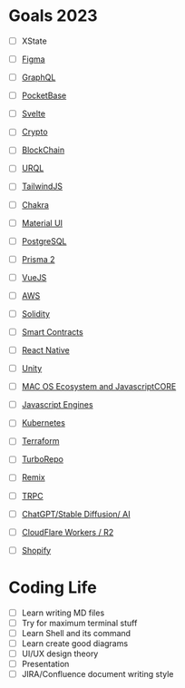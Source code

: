 # Goals 2023
- [ ] XState
- [ ] [Figma](https://www.notion.so/Figma-321dbfbe1c0f414bb696f4e5f29232ce)
- [ ] [GraphQL](https://www.notion.so/GraphQL-1343896bbd1e4ff5aa65e762d8969794)

- [ ] [PocketBase](https://www.notion.so/PocketBase-3cefb13862054306be1bc10b4dba0917)

- [ ] [Svelte](https://www.notion.so/Svelte-9564add5b726467d8eb905cc353fb374)

- [ ] [Crypto](https://www.notion.so/Crypto-504ead3bf94a4705bc1fd40a86d53478)

- [ ] [BlockChain](https://www.notion.so/BlockChain-5aaea9fd36c445dab0744af30e3669c6)

- [ ] [URQL](https://www.notion.so/URQL-ab44e4c10e1b4e69806fc82ef0dcf2ba)

- [ ] [TailwindJS](https://www.notion.so/TailwindJS-f46add47ebf84926a8e7f476bb351a2a)

- [ ] [Chakra](https://www.notion.so/Chakra-ad75dba6715c432281dfb081f271107e)

- [ ] [Material UI](https://www.notion.so/Material-UI-ff4668fff4714f37b107611e16be59c0)

- [ ] [PostgreSQL](https://www.notion.so/PostgreSQL-d10d989e7e984dc8a9842a3a51fb7a6a)

- [ ] [Prisma 2](https://www.notion.so/Prisma-2-23f1c3a812e14c7294737512bfe11295)

- [ ] [VueJS](https://www.notion.so/VueJS-dcf93597d21d49e5b2131f9b3892f7e8)

- [ ] [AWS](https://www.notion.so/AWS-7d9eb1ce12034828aa462c0e6d4ac93c)

- [ ] [Solidity](https://www.notion.so/Solidity-4c644106aabe4b169500021d15f2bb4b)

- [ ] [Smart Contracts](https://www.notion.so/Smart-Contracts-49a669463d7747b6bf46f25ed5765288)

- [ ] [React Native](https://www.notion.so/React-Native-a4807e45c0a1460382b77a2eea677249)

- [ ] [Unity](https://www.notion.so/Unity-858cf076e5214b69801aabac53b65607)

- [ ] [MAC OS Ecosystem and JavascriptCORE](https://www.notion.so/MAC-OS-Ecosystem-and-JavascriptCORE-6c5961da342a4b9ab8b8f2944103fe92)

- [ ] [Javascript Engines](https://www.notion.so/Javascript-Engines-b6949ee7657f484eb764fae76df3a410)

- [ ] [Kubernetes](https://www.notion.so/Kubernetes-d7f5a3454fa1486980bc84a9e0dfc489)

- [ ] [Terraform](https://www.notion.so/Terraform-dbd8de40b62a44d6a5adb127685a1df8)

- [ ] [TurboRepo](https://www.notion.so/TurboRepo-511dfbda2d5e4e11a0c1c4a4fec5a9fd)

- [ ] [Remix](https://www.notion.so/Remix-cd3cd032e6be40e08a17edb34a8a934c)

- [ ] [TRPC](https://www.notion.so/TRPC-181044bb3fb2405c9c07f88934f8dc06)

- [ ] [ChatGPT/Stable Diffusion/ AI](https://www.notion.so/ChatGPT-Stable-Diffusion-AI-c8369c4b3dd742bb84b38446c66aa2f5)

- [ ] [CloudFlare Workers / R2](https://www.notion.so/CloudFlare-Workers-R2-5cb4e377d04540a6a52826afe2e2a222)

- [ ] [Shopify](https://www.notion.so/Shopify-e198af5b4e4249eebd23abadf3e448b0)


# Coding Life
-   [ ]  Learn writing MD files
-   [ ]  Try for maximum terminal stuff
-   [ ]  Learn Shell and its command
-   [ ]  Learn create good diagrams 
-   [ ]  UI/UX design theory
-   [ ]  Presentation
-   [ ]  JIRA/Confluence document writing style